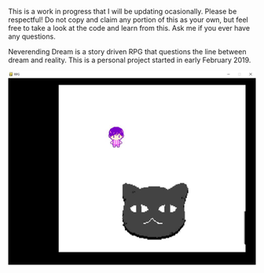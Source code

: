 This is a work in progress that I will be updating ocasionally.
Please be respectful! Do not copy and claim any portion of this as your own, but feel free to take a look at the code and learn from this.
Ask me if you ever have any questions.

Neverending Dream is a story driven RPG that questions the line between dream and reality. This is a personal project started in early
February 2019.

![Screenshot of Progress](https://github.com/QueenChristina/Neverending-Dream-RPG-in-Python/blob/master/Progress%202-16-19.JPG)
